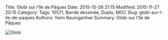 Title: Globi sur l’île de Pâques
Date: 2015-10-26 21:15
Modified: 2015-11-27 20:15
Category:
Tags: 10571, Bande dessinée, Duplo, MOC
Slug: globi-sur-l-ile-de-paques
Authors: Yann Baumgartner
Summary: Globi sur l’île de Pâques

![Globi][globi]

[globi]: {filename}/images/globi.jpg  "Globi"
